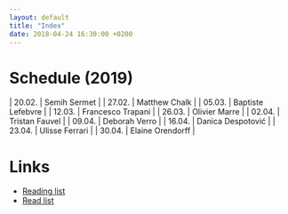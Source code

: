 ```yaml
---
layout: default
title: "Index"
date: 2018-04-24 16:30:00 +0200
---
```


# Schedule (2019)

| 20.02. | Semih Sermet |
| 27.02. | Matthew Chalk |
| 05.03. | Baptiste Lefebvre |
| 12.03. | Francesco Trapani |
| 26.03. | Olivier Marre |
| 02.04. | Tristan Fauvel |
| 09.04. | Deborah Verro |
| 16.04. | Danica Despotović |
| 23.04. | Ulisse Ferrari |
| 30.04. | Elaine Orendorff |

# Links

- <a href="{{ site.baseurl }}/reading_list">Reading list</a>
- <a href="{{ site.baseurl }}/read_list">Read list</a>
